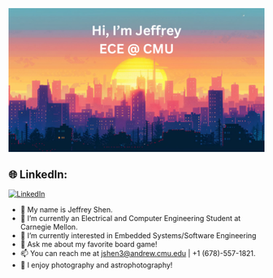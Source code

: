 </p align="center">
<img src="https://github.com/Skyism/Skyism/blob/main/newbanner.png" />

<p align="center">

## 🌐 LinkedIn:
[![LinkedIn](https://img.shields.io/badge/LinkedIn-%230077B5.svg?logo=linkedin&logoColor=white)](www.linkedin.com/in/jeffrey-shen-996795327) 

- 👋 My name is Jeffrey Shen.
- 🌱 I’m currently an Electrical and Computer Engineering Student at Carnegie Mellon.
- 🤔 I’m currently interested in Embedded Systems/Software Engineering
- 💬 Ask me about my favorite board game!
- 📫 You can reach me at jshen3@andrew.cmu.edu | +1 (678)-557-1821.
- 🔭 I enjoy photography and astrophotography!

